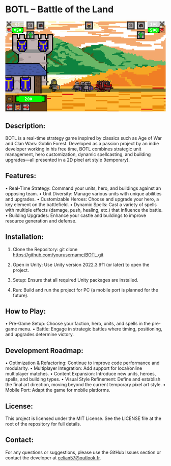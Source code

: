 BOTL – Battle of the Land
============================

![Game Screenshot](BOTL_Screen.png)

Description:
------------
BOTL is a real-time strategy game inspired by classics such as Age of War and Clan Wars: Goblin Forest. Developed as a passion project by an indie developer working in his free time, BOTL combines strategic unit management, hero customization, dynamic spellcasting, and building upgrades—all presented in a 2D pixel art style (temporary).

Features:
---------
• Real-Time Strategy: Command your units, hero, and buildings against an opposing team.
• Unit Diversity: Manage various units with unique abilities and upgrades.
• Customizable Heroes: Choose and upgrade your hero, a key element on the battlefield.
• Dynamic Spells: Cast a variety of spells with multiple effects (damage, push, healing, etc.) that influence the battle.
• Building Upgrades: Enhance your castle and buildings to improve resource generation and defense.

Installation:
-------------
1. Clone the Repository:
   git clone https://github.com/yourusername/BOTL.git

2. Open in Unity:
   Use Unity version 2022.3.9f1 (or later) to open the project.

3. Setup:
   Ensure that all required Unity packages are installed.

4. Run:
   Build and run the project for PC (a mobile port is planned for the future).

How to Play:
------------
• Pre-Game Setup: Choose your faction, hero, units, and spells in the pre-game menu.
• Battle: Engage in strategic battles where timing, positioning, and upgrades determine victory.

Development Roadmap:
--------------------
• Optimization & Refactoring: Continue to improve code performance and modularity.
• Multiplayer Integration: Add support for local/online multiplayer matches.
• Content Expansion: Introduce new units, heroes, spells, and building types.
• Visual Style Refinement: Define and establish the final art direction, moving beyond the current temporary pixel art style.
• Mobile Port: Adapt the game for mobile platforms.

License:
--------
This project is licensed under the MIT License. See the LICENSE file at the root of the repository for full details.

Contact:
--------
For any questions or suggestions, please use the GitHub Issues section or contact the developer at celian57@outlook.fr.
